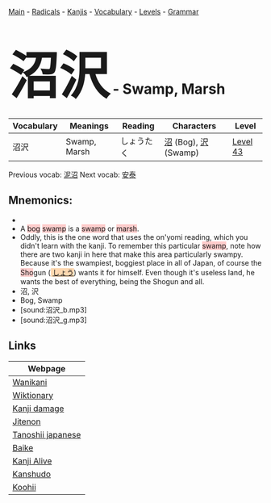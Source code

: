 <style> bigfont {font-size: 100px}</style>
[Main](../README.md) -
[Radicals](../radicals.md) -
[Kanjis](../kanjis.md) -
[Vocabulary](../vocabulary.md) -
[Levels](../levels.md) -
[Grammar](../grammar.md)
# <bigfont> 沼沢</bigfont> - Swamp, Marsh 

| Vocabulary | Meanings | Reading | Characters | Level |
| --- | --- | --- | --- | --- |
| 沼沢 | Swamp, Marsh | しょうたく |  [沼](../kanjis/沼.md) (Bog), [沢](../kanjis/沢.md) (Swamp) | [Level 43](../levels/wk_level43.md) |

Previous vocab: [泥沼](泥沼.md) Next vocab: [安泰](安泰.md) 

## Mnemonics:

* 
* A <span style="background-color:#ffcccb"> bog</span> <span style="background-color:#ffcccb"> swamp</span> is a <span style="background-color:#ffcccb"> swamp</span> or <span style="background-color:#ffcccb"> marsh</span>.
* Oddly, this is the one word that uses the on'yomi reading, which you didn't learn with the kanji. To remember this particular <span style="background-color:#ffcccb"> swamp</span>, note how there are two kanji in here that make this area particularly swampy. Because it's the swampiest, boggiest place in all of Japan, of course the <span style="background-color:#ffcccb"> Sho</span>gun (<span style="background-color:#fed8b1"> [しょう](https://jisho.org/search/しょう)</span>) wants it for himself. Even though it's useless land, he wants the best of everything, being the Shogun and all.
* 沼, 沢
* Bog, Swamp
* [sound:沼沢_b.mp3]
* [sound:沼沢_g.mp3]


## Links 

| Webpage |
| --- |
| [Wanikani          ](https://www.wanikani.com/kanji/沼沢) |
| [Wiktionary        ](https://en.wiktionary.org/wiki/沼沢) |
| [Kanji damage      ](http://www.kanjidamage.com/kanji/search?utf8=✓&q=沼沢) |
| [Jitenon           ](https://jitenon.com/kanji/沼沢) |
| [Tanoshii japanese ](https://www.tanoshiijapanese.com/dictionary/kanji.cfm?k=沼沢) |
| [Baike             ](https://baike.baidu.com/item/沼沢) |
| [Kanji Alive       ](https://app.kanjialive.com/沼沢) |
| [Kanshudo          ](https://www.kanshudo.com/searchmn?q=沼沢) |
| [Koohii            ](https://kanji.koohii.com/study/kanji/沼沢) |
